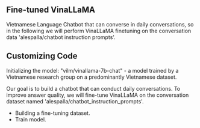 ## Fine-tuned VinaLLaMA
Vietnamese Language Chatbot that can converse in daily conversations, so in the following we will perform VinaLLaMA finetuning on the conversation data 'alespalla/chatbot instruction prompts'.
## Customizing Code
Initializing the model: "vilm/vinallama-7b-chat" - a model trained by a Vietnamese research group on a predominantly Vietnamese dataset.

Our goal is to build a chatbot that can conduct daily conversations. To improve answer quality, we will fine-tune VinaLLaMA on the conversation dataset named 'alespalla/chatbot_instruction_prompts'.
* Building a fine-tuning dataset.
* Train model.
